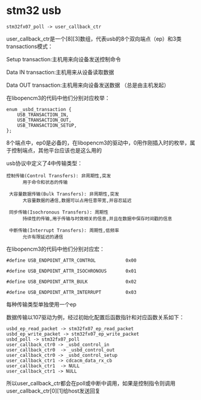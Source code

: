 # stm32 usb

```
stm32fx07_poll -> user_callback_ctr
```

user_callback_ctr是一个[8][3]数组，代表usb的8个双向端点（ep）和3类transactions模式：

Setup transaction:主机用来向设备发送控制命令

Data IN transaction:主机用来从设备读取数据

Data OUT transaction:主机用来向设备发送数据     （总是由主机发起）

在libopencm3的代码中他们分别对应枚举：

```
enum _usbd_transaction {
	USB_TRANSACTION_IN,
	USB_TRANSACTION_OUT,
	USB_TRANSACTION_SETUP,
};
```

8个端点中，ep0是必备的，在libopencm3的驱动中，0用作刚插入时的枚举，属于控制端点，其他平台应该也是这么用的

usb协议中定义了4中传输类型：

```
控制传输(Control Transfers): 非周期性,突发
      用于命令和状态的传输

 大容量数据传输(Bulk Transfers): 非周期性,突发
      大容量数据的通信,数据可以占用任意带宽,并容忍延迟

 同步传输(Isochronous Transfers): 周期性
      持续性的传输,用于传输与时效相关的信息,并且在数据中保存时间戳的信息

 中断传输(Interrupt Transfers): 周期性,低频率
      允许有限延迟的通信
```

在libopencm3的代码中他们分别对应宏：

```
#define USB_ENDPOINT_ATTR_CONTROL           0x00

#define USB_ENDPOINT_ATTR_ISOCHRONOUS       0x01

#define USB_ENDPOINT_ATTR_BULK              0x02

#define USB_ENDPOINT_ATTR_INTERRUPT         0x03
```

每种传输类型单独使用一个ep

数据传输以107驱动为例，经过初始化配置后函数指针和对应函数关系如下：

```
usbd_ep_read_packet -> stm32fx07_ep_read_packet
usbd_ep_write_packet -> stm32fx07_ep_write_packet
usbd_poll -> stm32fx07_poll
user_callback_ctr0 -> _usbd_control_in
user_callback_ctr0  -> _usbd_control_out
user_callback_ctr0 -> _usbd_control_setup
user_callback_ctr1 -> cdcacm_data_rx_cb
user_callback_ctr1  -> NULL
user_callback_ctr1 -> NULL
```

所以user_callback_ctr都会在poll或中断中调用，如果是控制指令则调用user_callback_ctr[0][1]给host发送回复